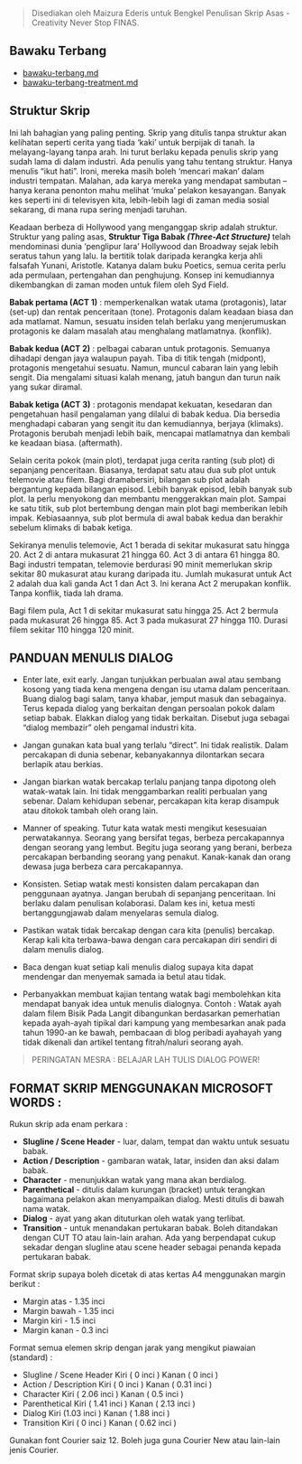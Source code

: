 > Disediakan oleh Maizura Ederis untuk Bengkel Penulisan Skrip Asas - Creativity Never Stop FINAS.

## Bawaku Terbang

- [bawaku-terbang.md](https://nikahmadz.github.io/files/bawaku-terbang)
- [bawaku-terbang-treatment.md](https://nikahmadz.github.io/files/bawaku-terbang-treatment)

## Struktur Skrip

Ini lah bahagian yang paling penting. Skrip yang ditulis tanpa struktur akan kelihatan
seperti cerita yang tiada ‘kaki’ untuk berpijak di tanah. Ia melayang-layang tanpa arah. Ini turut
berlaku kepada penulis skrip yang sudah lama di dalam industri. Ada penulis yang tahu tentang
struktur. Hanya menulis “ikut hati”. Ironi, mereka masih boleh ‘mencari makan’ dalam industri
tempatan. Malahan, ada karya mereka yang mendapat sambutan – hanya kerana penonton mahu
melihat ‘muka’ pelakon kesayangan. Banyak kes seperti ini di televisyen kita, lebih-lebih lagi di
zaman media sosial sekarang, di mana rupa sering menjadi taruhan.

Keadaan berbeza di Hollywood yang menganggap skrip adalah struktur. Struktur yang
paling asas, **Struktur Tiga Babak _(Three-Act Structure)_** telah mendominasi dunia ‘penglipur
lara’ Hollywood dan Broadway sejak lebih seratus tahun yang lalu. Ia bertitik tolak daripada
kerangka kerja ahli falsafah Yunani, Aristotle. Katanya dalam buku Poetics, semua cerita perlu
ada permulaan, pertengahan dan penghujung. Konsep ini kemudiannya dikembangkan di zaman
moden untuk filem oleh Syd Field.

**Babak pertama (ACT 1)** : memperkenalkan watak utama (protagonis), latar (set-up) dan
rentak penceritaan (tone). Protagonis dalam keadaan biasa dan ada matlamat. Namun, sesuatu
insiden telah berlaku yang menjerumuskan protagonis ke dalam masalah atau menghalang
matlamatnya. (konflik).

**Babak kedua (ACT 2)** : pelbagai cabaran untuk protagonis. Semuanya dihadapi dengan
jaya walaupun payah. Tiba di titik tengah (midpont), protagonis mengetahui sesuatu. Namun,
muncul cabaran lain yang lebih sengit. Dia mengalami situasi kalah menang, jatuh bangun dan
turun naik yang sukar diramal.

**Babak ketiga (ACT 3)** : protagonis mendapat kekuatan, kesedaran dan pengetahuan hasil
pengalaman yang dilalui di babak kedua. Dia bersedia menghadapi cabaran yang sengit itu dan
kemudiannya, berjaya (klimaks). Protagonis berubah menjadi lebih baik, mencapai matlamatnya
dan kembali ke keadaan biasa. (aftermath).

Selain cerita pokok (main plot), terdapat juga cerita ranting (sub plot) di sepanjang
penceritaan. Biasanya, terdapat satu atau dua sub plot untuk telemovie atau filem.
Bagi dramabersiri, bilangan sub plot adalah bergantung kepada bilangan episod. Lebih banyak
episod, lebih banyak sub plot. Ia perlu menyokong dan membantu menggerakkan main plot.
Sampai ke satu titik, sub plot bertembung dengan main plot bagi memberikan lebih impak.
Kebiasaannya, sub plot bermula di awal babak kedua dan berakhir sebelum klimaks di babak ketiga.

Sekiranya menulis telemovie, Act 1 berada di sekitar mukasurat satu hingga 20. Act 2 di
antara mukasurat 21 hingga 60. Act 3 di antara 61 hingga 80. Bagi industri tempatan, telemovie
berdurasi 90 minit memerlukan skrip sekitar 80 mukasurat atau kurang daripada itu. Jumlah
mukasurat untuk Act 2 adalah dua kali ganda Act 1 dan Act 3. Ini kerana Act 2 merupakan
konflik. Tanpa konflik, tiada lah drama.

Bagi filem pula, Act 1 di sekitar mukasurat satu hingga 25. Act 2 bermula pada
mukasurat 26 hingga 85. Act 3 pada mukasurat 27 hingga 110. Durasi filem sekitar 110 hingga
120 minit.

## PANDUAN MENULIS DIALOG

- Enter late, exit early. Jangan tunjukkan perbualan awal atau sembang kosong yang
tiada kena mengena dengan isu utama dalam penceritaan. Buang dialog bagi salam,
tanya khabar, jemput masuk dan sebagainya. Terus kepada dialog yang berkaitan
dengan persoalan pokok dalam setiap babak. Elakkan dialog yang tidak berkaitan.
Disebut juga sebagai “dialog membazir” oleh pengamal industri kita.

- Jangan gunakan kata bual yang terlalu “direct”. Ini tidak realistik. Dalam percakapan di
dunia sebenar, kebanyakannya dilontarkan secara berlapik atau berkias.

- Jangan biarkan watak bercakap terlalu panjang tanpa dipotong oleh watak-watak lain.
Ini tidak menggambarkan realiti perbualan yang sebenar. Dalam kehidupan sebenar,
percakapan kita kerap disampuk atau ditokok tambah oleh orang lain.

- Manner of speaking. Tutur kata watak mesti mengikut kesesuaian perwatakannya.
Seorang yang bersifat tegas, berbeza percakapannya dengan seorang yang lembut.
Begitu juga seorang yang berani, berbeza percakapan berbanding seorang yang
penakut. Kanak-kanak dan orang dewasa juga berbeza cara percakapannya.

- Konsisten. Setiap watak mesti konsisten dalam percakapan dan penggunaan ayatnya.
Jangan berubah di sepanjang penceritaan. Ini berlaku dalam penulisan kolaborasi.
Dalam kes ini, ketua mesti bertanggungjawab dalam menyelaras semula dialog.

- Pastikan watak tidak bercakap dengan cara kita (penulis) bercakap. Kerap kali kita
terbawa-bawa dengan cara percakapan diri sendiri di dalam menulis dialog.

- Baca dengan kuat setiap kali menulis dialog supaya kita dapat mendengar dan
menyemak samada ia betul atau tidak.

- Perbanyakkan membuat kajian tentang watak bagi membolehkan kita mendapat banyak
idea untuk menulis dialognya. Contoh : Watak ayah dalam filem Bisik Pada Langit
dibangunkan berdasarkan pemerhatian kepada ayah-ayah tipikal dari kampung yang
membesarkan anak pada tahun 1990-an ke bawah, pembacaan di blog peribadi ayahayah
yang tidak dikenali dan artikel tentang fitrah/naluri seorang ayah.

> PERINGATAN MESRA :
> BELAJAR LAH TULIS DIALOG POWER!

## FORMAT SKRIP MENGGUNAKAN MICROSOFT WORDS :

Rukun skrip ada enam perkara :
  - **Slugline / Scene Header** - luar, dalam, tempat dan waktu untuk sesuatu babak.
  - **Action / Description** - gambaran watak, latar, insiden dan aksi dalam babak.
  - **Character** - menunjukkan watak yang mana akan berdialog.
  - **Parenthetical** - ditulis dalam kurungan (bracket) untuk terangkan bagaimana
  pelakon akan menyampaikan dialog. Mesti ditulis di bawah nama watak.
  - **Dialog** - ayat yang akan dituturkan oleh watak yang terlibat.
  - **Transition** - untuk menandakan pertukaran babak. Boleh ditandakan dengan
  CUT TO atau lain-lain arahan. Ada yang berpendapat cukup sekadar dengan
  slugline atau scene header sebagai penanda kepada pertukaran babak.

Format skrip supaya boleh dicetak di atas kertas A4 menggunakan margin berikut :
  - Margin atas - 1.35 inci
  - Margin bawah - 1.35 inci
  - Margin kiri - 1.5 inci
  - Margin kanan - 0.3 inci

Format semua elemen skrip dengan jarak yang mengikut piawaian (standard) :
  - Slugline / Scene Header Kiri ( 0 inci ) Kanan ( 0 inci )
  - Action / Description Kiri ( 0 inci ) Kanan ( 0.31 inci )
  - Character Kiri ( 2.06 inci ) Kanan ( 0.5 inci )
  - Parenthetical Kiri ( 1.41 inci ) Kanan ( 2.13 inci )
  - Dialog Kiri (1.03 inci ) Kanan ( 1.88 inci )
  - Transition Kiri ( 0 inci ) Kanan ( 0.62 inci )

Gunakan font Courier saiz 12. Boleh juga guna Courier New atau lain-lain jenis Courier.
